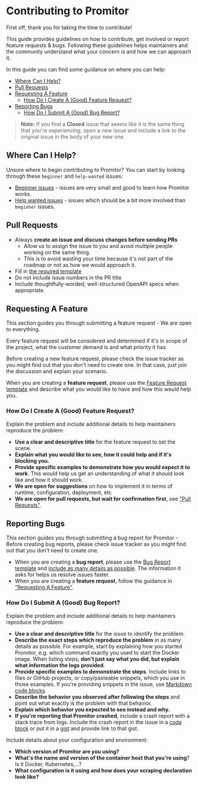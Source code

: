 # Contributing to Promitor

First off, thank you for taking the time to contribute!

This guide provides guidelines on how to contribute, get involved or report feature requests & bugs. Following these guidelines helps maintainers and the community understand what your concern is and how we can approach it.

In this guide you can find some guidance on where you can help:

- [Where Can I Help?](#where-can-i-help)
- [Pull Requests](#pull-requests)
- [Requesting A Feature](#requesting-a-feature)
   - [How Do I Create A (Good) Feature Request?](#how-do-i-create-a-good-feature-request)
- [Reporting Bugs](#requesting-features--reporting-bugs)
   - [How Do I Submit A (Good) Bug Report?](#how-do-i-submit-a-good-bug-report)
   
> **Note:** If you find a **Closed** issue that seems like it is the same thing that you're experiencing, open a new issue and include a link to the original issue in the body of your new one.

## Where Can I Help?

Unsure where to begin contributing to Promitor? You can start by looking through these `beginner` and `help-wanted` issues:

- [Beginner issues](https://github.com/tomkerkhove/promitor/issues?q=is%3Aopen+is%3Aissue+label%3Abeginner) - issues are very small and good to learn how Promitor works.
- [Help wanted issues](https://github.com/tomkerkhove/promitor/issues?q=is%3Aopen+is%3Aissue+label%3Ahelp-wanted) - issues which should be a bit more involved than `beginner` issues.

## Pull Requests

- Always **create an issue and discuss changes before sending PRs**
  - Allow us to assign the issue to you and avoid multiple people working on the same thing.
  - This is to avoid wasting your time because it's not part of the roadmap or not as how we would approach it.
- Fill in [the required template](PULL_REQUEST_TEMPLATE.md)
- Do not include issue numbers in the PR title
- Include thoughtfully-worded, well-structured OpenAPI specs when appropriate.

## Requesting A Feature

This section guides you through submitting a feature request - We are open to everything.

Every feature request will be considered and determined if it's in scope of the project, what the customer demand is and what priority it has.

Before creating a new feature request, please check the issue tracker as you might find out that you don't need to create one. In that case, just join the discussion and explain your scenario.

When you are creating a **feature request**, please use the [Feature Request template](./ISSUE_TEMPLATE/Feature_request.md) and describe what you would like to have and how this would help you.

### How Do I Create A (Good) Feature Request?

Explain the problem and include additional details to help maintainers reproduce the problem:

- **Use a clear and descriptive title** for the feature request to set the scene.
- **Explain what you would like to see, how it could help and if it's blocking you.**
- **Provide specific examples to demonstrate how you would expect it to work**. This would help us get an understanding of what it should look like and how it should work.
- **We are open for suggestions** on how to implement it in terms of runtime, configuration, deployment, etc 
- **We are open for pull requests, but wait for confirmation first**, see ["Pull Requests"](#pull-requests).

## Reporting Bugs

This section guides you through submitting a bug report for Promitor - Before creating bug reports, please check issue tracker as you might find out that you don't need to create one.

- When you are creating a **bug report**, please use the [Bug Report template](./ISSUE_TEMPLATE/Bug_report.md) and [include as many details as possible](#how-do-i-submit-a-good-bug-report). The information it asks for helps us resolve issues faster.
- When you are creating a **feature request**, follow the guidance in ["Requesting A Feature"](#requesting-a-feature).

### How Do I Submit A (Good) Bug Report?

Explain the problem and include additional details to help maintainers reproduce the problem:

- **Use a clear and descriptive title** for the issue to identify the problem.
- **Describe the exact steps which reproduce the problem** in as many details as possible. For example, start by explaining how you started Promitor, e.g. which command exactly you used to start the Docker image. When listing steps, **don't just say what you did, but explain what information the logs provided**.
- **Provide specific examples to demonstrate the steps**. Include links to files or GitHub projects, or copy/pasteable snippets, which you use in those examples. If you're providing snippets in the issue, use [Markdown code blocks](https://help.github.com/articles/markdown-basics/#multiple-lines).
- **Describe the behavior you observed after following the steps** and point out what exactly is the problem with that behavior.
- **Explain which behavior you expected to see instead and why.**
- **If you're reporting that Promitor crashed**, include a crash report with a stack trace from logs. Include the crash report in the issue in a [code block](https://help.github.com/articles/markdown-basics/#multiple-lines) or put it in a [gist](https://gist.github.com/) and provide link to that gist.

Include details about your configuration and environment:

- **Which version of Promitor are you using?**
- **What's the name and version of the container host that you're using**? Is it Docker, Kubernetes,...?
- **What configuration is it using and how does your scraping declaration look like?**
